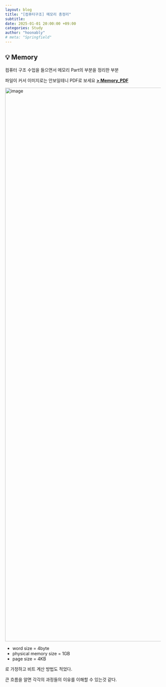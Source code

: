 ```yaml
---
layout: blog
title: "[컴퓨터구조] 메모리 총정리"
subtitle:
date: 2025-01-01 20:00:00 +09:00
categories: Study
author: "hoonably"
# meta: "Springfield"
---
```


## 💡 Memory

컴퓨터 구조 수업을 들으면서 메모리 Part의 부분을 정리한 부분

파일이 커서 이미지로는 안보일테니 PDF로 보세요
<a href="{{ '/files/Computer_Architecture/Memory_1.pdf' | relative_url }}"><strong>> Memory_PDF </strong></a>

<img width="1791" alt="image" src="https://github.com/user-attachments/assets/d7991758-6555-46f0-85f5-6b5532432173" />

- word size = 4byte
- physical memory size = 1GB
- page size = 4KB

로 가정하고 비트 계산 방법도 적었다.

큰 흐름을 알면 각각의 과정들의 이유를 이해할 수 있는것 같다.

